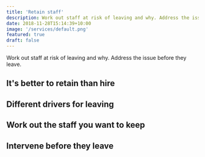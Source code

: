 ```yaml
---
title: 'Retain staff'
description: Work out staff at risk of leaving and why. Address the issue before they leave.
date: 2018-11-28T15:14:39+10:00
image: '/services/default.png'
featured: true
draft: false
---
```


Work out staff at risk of leaving and why. Address the issue before they leave.

## It's better to retain than hire

## Different drivers for leaving

## Work out the staff you want to keep

## Intervene before they leave